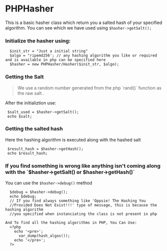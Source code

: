 # PHPHasher

This is a basic hasher class which return you a salted hash of your specified algorithm. You can see which we have used using `$hasher->getSalt();`

<h3>Initialize the hasher using: </h3>

  ```
    $init_str = "Just a initial string"
    $algo = "ripemd256'; // any hashing algorithm you like or required and is available in php can be specified here
    $hasher = new PHPHasher/Hasher($init_str, $algo);
  ```

<h3> Getting the Salt </h3>

 <blockquote> We use a random number generated from the php `rand()` function as the raw salt . </blockquote>
 
 After the initializtion use:
 
 ```
  $salt_used = $hasher->getSalt();
  echo $salt;
 ```
 
 <h3> Getting the salted hash </h3>
 
 <blockqoute> Here the hashing algorithm is executed along with the hashed salt </blockqoute>
 
 ```
  $result_hash = $hasher->getHash();
  echo $result_hash;
 ```
 
 <h3> If you find something is wrong like anything isn't coming along with the `$hasher->getSalt() or $hasher->getHash()` </h3>
 
 <blockqoute> You can use the `$hasher->debug()` method </blockquote>
 
```
  $debug = $hasher->debug();
  echo $debug;
  // If you find always something like 'Oppsie! The Hashing You 
  //Provided Does Not Exist!!!' type of message, this is because the hashing algorithm 
  //you specified when instanciating the class is not present in php
```

```
And To find all the hashing algorithms in PHP, You Can Use:
  <?php
    echo '<pre>';
      var_dump(hash_algos());
    echo '</pre>';
  ?>
```
